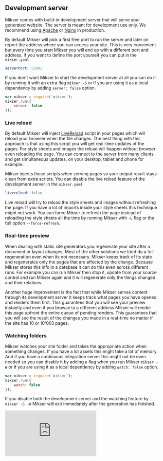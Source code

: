 ## Development server
Mikser comes with build-in development server that will serve your generated website. The server is meant for development use only. We recommend using [Apache](https://httpd.apache.org/) or [Nginx](http://nginx.org/) in production.

By default Mikser will pick a first free port to run the server and later on report the address where you can access your site. This is very convenient but every time you start Mikser you will end up with a different port and address. If you want to define the port yourself you can put in the `mikser.yaml`

```yaml
serverPort: 55001
```

If you don't want Mikser to start the development server at all you can do it by running it with an extra flag `mikser -S` or if you are using it as a local dependency by adding `server: false` option.

```js
var mikser = require('mikser');
mikser.run({
	server: false
});
```

### Live reload
By default Mikser will inject [LiveReload](https://github.com/livereload/livereload-js) script in your pages which will reload your browser when the file changes. The best thing with this approach is that using this script you will get real-time updates of the pages. For style sheets and images the reload will happen without browser even reloading the page. You can connect to the server from many clients and get simultaneous updates, on your desktop, tablet and phone for example. 

Mikser injects those scripts when serving pages so your output result stays clean from extra scripts. You can disable the live reload feature of the development server in the `mikser.yaml`

```yaml
livereload: false
```

Live reload will try to reload the style sheets and images without refreshing the page. If you have a lot of imports inside your style sheets this technique might not work. You can force Mikser to refresh the page instead of reloading the style sheets all the time by running Mikser with `-L` flag or the full option `--force-refresh`.

### Real-time preview
When dealing with static site generators you regenerate your site after a document or layout changes. Most of the other solutions we tried do a full regeneration even when its not necessary. Mikser keeps track of its state and regenerates only the pages that are affected by the change. Because Mikser stores this info in a database it can do this even across different runs. For example you can run Mikser then stop it, update from your source control and run Mikser again and it will regenerate only the things changed and their relations.

Another huge improvement is the fact that while Mikser serves content through its development server it keeps track what pages you have opened and renders them first. This guarantees that you will see your preview instantly and even if you browse to a different address Mikser will render this page upfront the entire queue of pending renders. This guarantees that you will see the result of the changes you made in a real-time no matter if the site has 10 or 10'000 pages.

### Watching folders
Mikser watches your site folder and takes the appropriate action when something changes. If you have a lot assets this might take a lot of memory. And if you have a continuous integration server this might not be even needed so you can disable it by adding a flag when you run Mikser `mikser -W` or if you are using it as a local dependency by adding `watch: false` option. 

```js
var mikser = require('mikser');
mikser.run({
	watch: false
});
```

If you disable both the development server and the watching feature by `mikser -S -W` Mikser will exit immediately after the generation has finished.

[![Analytics](https://ga-beacon.appspot.com/UA-78544431-1/server.md?pixel)](https://github.com/igrigorik/ga-beacon)